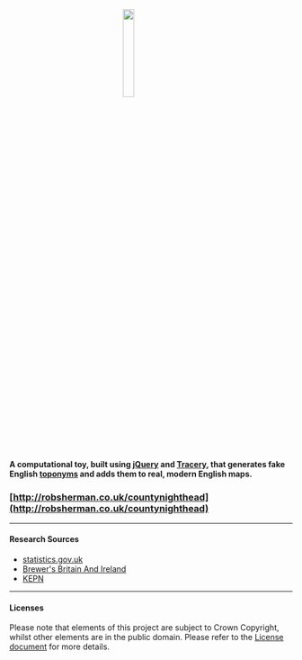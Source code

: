 <img src="http://robsherman.co.uk/countynighthead/githubtitle.png" style="margin:0 auto;display:block;width:20%;" />


#### A computational toy, built using [jQuery](http://jquery.com) and [Tracery](http://tracery.io), that generates fake English [toponyms](https://en.wikipedia.org/wiki/Toponymy) and adds them to real, modern English maps.

### [http://robsherman.co.uk/countynighthead](http://robsherman.co.uk/countynighthead)

---
#### Research Sources

- [statistics.gov.uk](http://geoportal.statistics.gov.uk/datasets/a6c138d17ac54532b0ca8ee693922f10_0/data?geometry=-69.192%2C45.966%2C64.314%2C63.401)
- [Brewer's Britain And Ireland](https://b-ok.cc/book/3559450/7985c1)
- [KEPN](http://kepn.nottingham.ac.uk/)

---
#### Licenses
Please note that elements of this project are subject to Crown Copyright, whilst other elements are in the public domain. Please refer to the [License document](https://github.com/bonfiredog/english-placenames-bot/blob/master/LICENSE.md) for more details.









